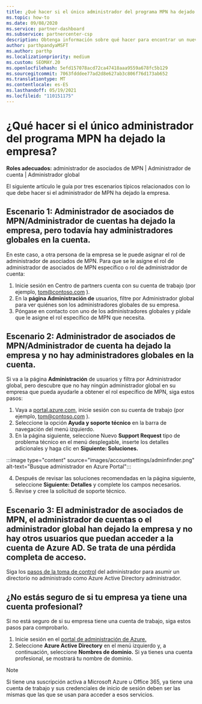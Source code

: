 ```yaml
---
title: ¿Qué hacer si el único administrador del programa MPN ha dejado la empresa?
ms.topic: how-to
ms.date: 09/08/2020
ms.service: partner-dashboard
ms.subservice: partnercenter-csp
description: Obtenga información sobre qué hacer para encontrar un nuevo administrador de MPN u obtener ayuda del administrador global de su empresa. Además, obtenga información sobre cómo agregar un nuevo administrador Centro de partners global.
author: parthpandyaMSFT
ms.author: parthp
ms.localizationpriority: medium
ms.custom: SEOMAY.20
ms.openlocfilehash: 5efd157078acd72ca47418aaa9559a678fc5b129
ms.sourcegitcommit: 7063fdddee77ad2d8e627ab3c806f76d173ab652
ms.translationtype: MT
ms.contentlocale: es-ES
ms.lasthandoff: 05/19/2021
ms.locfileid: "110151175"
---
```

# <a name="what-to-do-if-the-only-admin-for-your-mpn-program-has-left-the-company"></a>¿Qué hacer si el único administrador del programa MPN ha dejado la empresa?

**Roles adecuados:** administrador de asociados de MPN | Administrador de cuenta | Administrador global

El siguiente artículo le guía por tres escenarios típicos relacionados con lo que debe hacer si el administrador de MPN ha dejado la empresa.

## <a name="scenario-1-mpn-partner-adminaccount-admin-has-left-the-company-but-there-are-still-global-admins-in-the-account"></a>Escenario 1: Administrador de asociados de MPN/Administrador de cuentas ha dejado la empresa, pero todavía hay administradores globales en la cuenta.

En este caso, a otra persona de la empresa se le puede asignar el rol de administrador de asociados de MPN. Para que se le asigne el rol de administrador de asociados de MPN específico o rol de administrador de cuenta:

1. Inicie sesión en Centro de partners cuenta con su cuenta de trabajo (por ejemplo, tom@contoso.com ).
1. En la **página Administración de** usuarios, filtre por Administrador global para ver quiénes son los administradores globales de su empresa. 
1. Póngase en contacto con uno de los administradores globales y pídale que le asigne el rol específico de MPN que necesita. 

## <a name="scenario-2-mpn-partner-adminaccount-admin-has-left-the-company-and-there-are-no-global-admins-in-the-account"></a>Escenario 2: Administrador de asociados de MPN/Administrador de cuenta ha dejado la empresa y no hay administradores globales en la cuenta. 

Si va a la página **Administración** de usuarios y filtra por Administrador global, pero descubre que no hay ningún administrador global en su empresa que pueda ayudarle a obtener el rol específico de MPN, siga estos pasos:

1. Vaya a [portal.azure.com](https://ms.portal.azure.com/), inicie sesión con su cuenta de trabajo (por ejemplo, tom@contoso.com ). 
1. Seleccione la opción **Ayuda y soporte técnico** en la barra de navegación del menú izquierdo.
1. En la página siguiente, seleccione Nuevo  **Support Request** tipo de problema técnico en el menú desplegable, inserte los detalles adicionales y haga clic en **Siguiente: Soluciones.**

:::image type="content" source="images/accountsettings/adminfinder.png" alt-text="Busque administrador en Azure Portal":::

4. Después de revisar las soluciones recomendadas en la página siguiente, seleccione **Siguiente: Detalles** y complete los campos necesarios.
1. Revise y cree la solicitud de soporte técnico.


## <a name="scenario-3-mpn-partner-adminaccount-adminglobal-admin-has-left-the-company-and-there-are-no-other-users-who-can-access-the-companys-azure-ad-this-is-a-complete-loss-of-access"></a>Escenario 3: El administrador de asociados de MPN, el administrador de cuentas o el administrador global han dejado la empresa y no hay otros usuarios que puedan acceder a la cuenta de Azure AD. Se trata de una pérdida completa de acceso.

Siga los [pasos de la toma de control](/azure/active-directory/users-groups-roles/domains-admin-takeover#internal-admin-takeover) del administrador para asumir un directorio no administrado como Azure Active Directory administrador.

## <a name="not-sure-if-your-company-already-has-a-work-account"></a>¿No estás seguro de si tu empresa ya tiene una cuenta profesional?

Si no está seguro de si su empresa tiene una cuenta de trabajo, siga estos pasos para comprobarlo.

1. Inicie sesión en el [portal de administración de Azure.](https://ms.portal.azure.com)
2. Seleccione **Azure Active Directory** en el menú izquierdo y, a continuación, seleccione **Nombres de dominio.**
Si ya tienes una cuenta profesional, se mostrará tu nombre de dominio.

>[!Note]
>Si tiene una suscripción activa a Microsoft Azure u Office 365, ya tiene una cuenta de trabajo y sus credenciales de inicio de sesión deben ser las mismas que las que se usan para acceder a esos servicios.